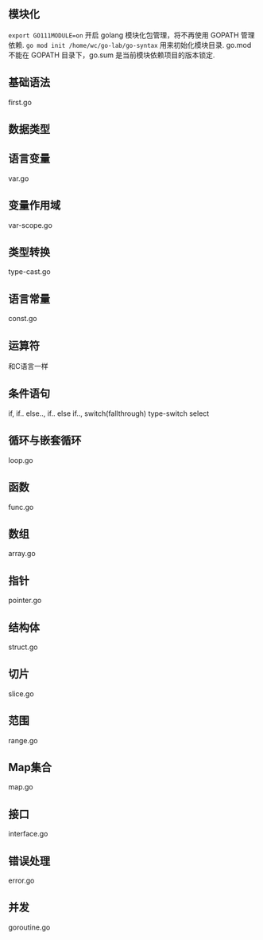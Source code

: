 ## 模块化
`export GO111MODULE=on` 开启 golang 模块化包管理，将不再使用 GOPATH 管理依赖.
`go mod init /home/wc/go-lab/go-syntax` 用来初始化模块目录.
go.mod 不能在 GOPATH 目录下，go.sum 是当前模块依赖项目的版本锁定.

## 基础语法
first.go

## 数据类型
## 语言变量
var.go

## 变量作用域
var-scope.go

## 类型转换
type-cast.go

## 语言常量
const.go

## 运算符
和C语言一样

## 条件语句
if,
if.. else..,
if.. else if..,
switch(fallthrough)
type-switch
select

## 循环与嵌套循环
loop.go

## 函数
func.go

## 数组
array.go

## 指针
pointer.go

## 结构体
struct.go

## 切片
slice.go

## 范围
range.go

## Map集合
map.go

## 接口
interface.go

## 错误处理
error.go

## 并发
goroutine.go

